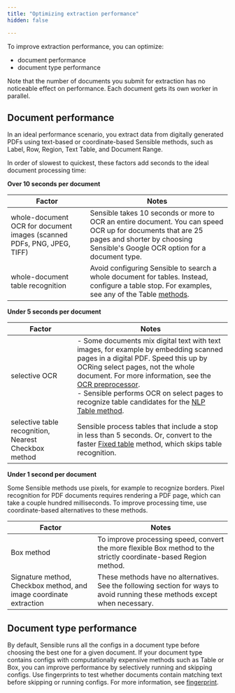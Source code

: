 ```yaml
---
title: "Optimizing extraction performance"
hidden: false

---
```


To improve extraction performance, you can optimize:

- document performance
- document type performance

Note that the number of documents you submit for extraction has no noticeable effect on performance. Each document gets its own worker in parallel.

Document performance
----


In an ideal performance scenario, you extract data from digitally generated PDFs using text-based or coordinate-based Sensible methods, such as Label, Row, Region, Text Table, and Document Range.

In order of slowest to quickest, these factors add seconds to the ideal document processing time:

**Over 10 seconds per document**

| Factor                                                       | Notes                                                        |
| ------------------------------------------------------------ | ------------------------------------------------------------ |
| whole-document OCR for document images (scanned PDFs, PNG, JPEG, TIFF) | Sensible takes 10 seconds or more to OCR an entire document. You can speed OCR up for documents that are 25 pages and shorter by choosing Sensible's Google OCR option for a document type. |
| whole-document table recognition                             | Avoid configuring Sensible to search a whole document for tables. Instead, configure a table stop. For examples, see any of the Table [methods](doc:methods). |

 **Under 5 seconds per document**

| Factor                                               | Notes                                                        |
| ---------------------------------------------------- | ------------------------------------------------------------ |
| selective OCR                                        | - Some documents mix digital text with text images, for example by embedding scanned pages in a digital PDF. Speed this up by OCRing select pages, not the whole document. For more information, see the [OCR preprocessor](doc:ocr).<br/>- Sensible performs OCR on select pages to recognize table candidates for the [NLP Table method](doc:nlp-table). |
| selective table recognition, Nearest Checkbox method | Sensible process tables that include a stop in less than 5 seconds. Or, convert to the faster [Fixed table](doc:fixed-table) method, which skips table recognition. |

 **Under 1 second per document**

Some Sensible methods use pixels, for example to recognize borders. Pixel recognition for PDF documents requires rendering a PDF page, which can take a couple hundred milliseconds. To improve processing time, use coordinate-based alternatives to these methods. 

| Factor                                                       | Notes                                                        |
| ------------------------------------------------------------ | ------------------------------------------------------------ |
| Box method                                                   | To improve processing speed, convert the more flexible Box method to the strictly coordinate-based Region method. |
| Signature method, Checkbox method, and image coordinate extraction | These methods have no alternatives. See the following section for ways to avoid running these methods except when necessary. |

Document type performance
----


By default, Sensible runs all the configs in a document type before choosing the best one for a given document. If your document type contains configs with computationally expensive methods such as Table or Box, you can improve performance by selectively running and skipping configs.  Use fingerprints to test whether documents contain matching text before skipping or running configs. For more information, see [fingerprint](doc:fingerprint).
